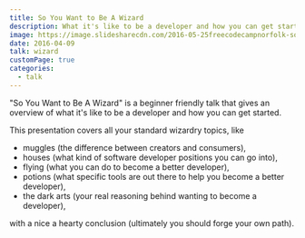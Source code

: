 ```yaml
---
title: So You Want to Be A Wizard
description: What it's like to be a developer and how you can get started.
image: https://image.slidesharecdn.com/2016-05-25freecodecampnorfolk-soyouwanttobeawizard-171102222434/95/so-you-want-to-be-a-wizard-free-code-camp-norfolk-1-638.jpg?cb=1510969499
date: 2016-04-09
talk: wizard
customPage: true
categories:
  - talk
---
```


"So You Want to Be A Wizard" is a beginner friendly talk that gives an overview of what it's like to be a developer and how you can get started.

This presentation covers all your standard wizardry topics, like

- muggles (the difference between creators and consumers),
- houses (what kind of software developer positions you can go into),
- flying (what you can do to become a better developer),
- potions (what specific tools are out there to help you become a better developer),
- the dark arts (your real reasoning behind wanting to become a developer),

with a nice a hearty conclusion (ultimately you should forge your own path).
